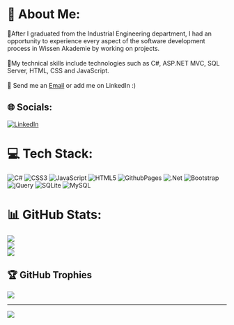 # 💫 About Me:
🔭After I graduated from the Industrial Engineering department, I had an opportunity to experience every aspect of the software development process in Wissen Akademie by working on projects.<br><br>🌱My technical skills include technologies such as C#, ASP.NET MVC, SQL Server, HTML, CSS and JavaScript.<br><br>💬 Send me an [Email](mailto:cankusseyma@gmail.com) or add me on LinkedIn :)<br>


## 🌐 Socials:
[![LinkedIn](https://img.shields.io/badge/LinkedIn-%230077B5.svg?logo=linkedin&logoColor=white)](https://www.linkedin.com/in/seyma-ozturkk/) 

# 💻 Tech Stack:
![C#](https://img.shields.io/badge/c%23-%23239120.svg?style=for-the-badge&logo=csharp&logoColor=white) ![CSS3](https://img.shields.io/badge/css3-%231572B6.svg?style=for-the-badge&logo=css3&logoColor=white) ![JavaScript](https://img.shields.io/badge/javascript-%23323330.svg?style=for-the-badge&logo=javascript&logoColor=%23F7DF1E) ![HTML5](https://img.shields.io/badge/html5-%23E34F26.svg?style=for-the-badge&logo=html5&logoColor=white) ![GithubPages](https://img.shields.io/badge/github%20pages-121013?style=for-the-badge&logo=github&logoColor=white) ![.Net](https://img.shields.io/badge/.NET-5C2D91?style=for-the-badge&logo=.net&logoColor=white) ![Bootstrap](https://img.shields.io/badge/bootstrap-%238511FA.svg?style=for-the-badge&logo=bootstrap&logoColor=white) ![jQuery](https://img.shields.io/badge/jquery-%230769AD.svg?style=for-the-badge&logo=jquery&logoColor=white) ![SQLite](https://img.shields.io/badge/sqlite-%2307405e.svg?style=for-the-badge&logo=sqlite&logoColor=white) ![MySQL](https://img.shields.io/badge/mysql-%2300000f.svg?style=for-the-badge&logo=mysql&logoColor=white)
# 📊 GitHub Stats:
![](https://github-readme-stats.vercel.app/api?username=seymaozturkk&theme=dark&hide_border=false&include_all_commits=true&count_private=true)<br/>
![](https://github-readme-streak-stats.herokuapp.com/?user=seymaozturkk&theme=dark&hide_border=false)<br/>
![](https://github-readme-stats.vercel.app/api/top-langs/?username=seymaozturkk&theme=dark&hide_border=false&include_all_commits=true&count_private=true&layout=compact)

## 🏆 GitHub Trophies
![](https://github-profile-trophy.vercel.app/?username=seymaozturkk&theme=radical&no-frame=false&no-bg=false&margin-w=4)

---
[![](https://visitcount.itsvg.in/api?id=seymaozturkk&icon=0&color=0)](https://visitcount.itsvg.in)

<!-- Proudly created with GPRM ( https://gprm.itsvg.in ) -->
